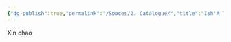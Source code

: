 ```yaml
---
{"dg-publish":true,"permalink":"/Spaces/2. Catalogue/","title":"Ish'A TechNotes Catalogue","pinned":true,"noteIcon":"1","updated":"2024-05-04T23:27:58.385+07:00"}
---
```


Xin chao